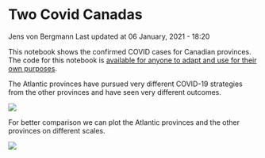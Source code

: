 Two Covid Canadas
================
Jens von Bergmann
Last updated at 06 January, 2021 - 18:20

This notebook shows the confirmed COVID cases for Canadian provinces.
The code for this notebook is [available for anyone to adapt and use for
their own
purposes](https://github.com/mountainMath/BCCovidSnippets/blob/main/two_covid_canadas.Rmd).

The Atlantic provinces have pursued very different COVID-19 strategies
from the other provinces and have seen very different outcomes.

![](https://bccovid.s3.ca-central-1.amazonaws.com/two-covid-canadas.png)

For better comparison we can plot the Atlantic provinces and the other
provinces on different scales.

![](https://bccovid.s3.ca-central-1.amazonaws.com/two-covid-canadas-overview.png)
